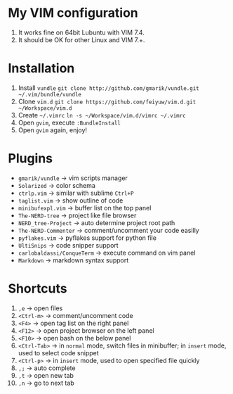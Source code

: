 My VIM configuration
======================

1. It works fine on 64bit Lubuntu with VIM 7.4.
1. It should be OK for other Linux and VIM 7.+.

Installation
===========
1. Install `vundle`
    `git clone http://github.com/gmarik/vundle.git ~/.vim/bundle/vundle`
1. Clone `vim.d`
    `git clone https://github.com/feiyuw/vim.d.git ~/Workspace/vim.d`
1. Create `~/.vimrc`
    `ln -s ~/Workspace/vim.d/vimrc ~/.vimrc`
1. Open `gvim`, execute `:BundleInstall`
1. Open `gvim` again, enjoy!

Plugins
==========
* `gmarik/vundle`                   -> vim scripts manager
* `Solarized`                       -> color schema
* `ctrlp.vim`                       -> similar with sublime `Ctrl+P`
* `taglist.vim`                     -> show outline of code
* `minibufexpl.vim`                 -> buffer list on the top panel
* `The-NERD-tree`                   -> project like file browser
* `NERD_tree-Project`               -> auto determine project root path
* `The-NERD-Commenter`              -> comment/uncomment your code easilly
* `pyflakes.vim`                    -> pyflakes support for python file
* `UltiSnips`                       -> code snipper support
* `carlobaldassi/ConqueTerm`        -> execute command on vim panel
* `Markdown`                        -> markdown syntax support

Shortcuts
=============
1. `,e`                 -> open files
1. `<Ctrl-m>`           -> comment/uncomment code
1. `<F4>`               -> open tag list on the right panel
1. `<F12>`              -> open project browser on the left panel
1. `<F10>`              -> open bash on the below panel
1. `<Ctrl-Tab>`         -> in `normal` mode, switch files in minibuffer; in `insert` mode, used to select code snippet
1. `<Ctrl-p>`           -> in `insert` mode, used to open specified file quickly
1. `,;`                 -> auto complete
1. `,t`                 -> open new tab
1. `,n`                 -> go to next tab
